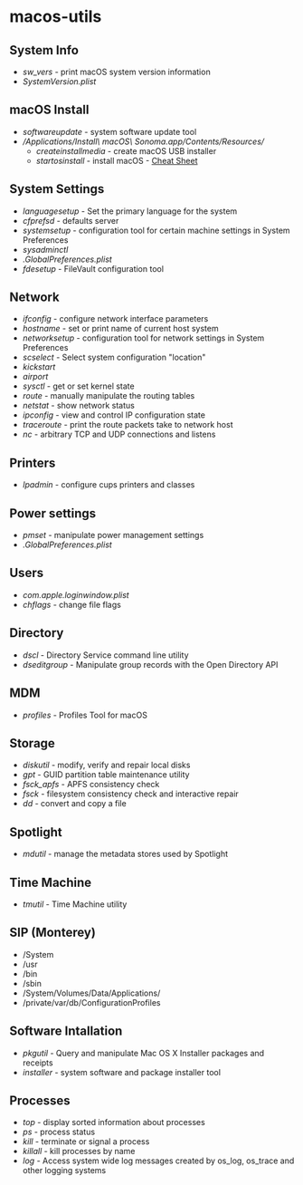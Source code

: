 # macos-utils
## System Info
- _sw_vers_ - print macOS system version information
- _SystemVersion.plist_
## macOS Install
- _softwareupdate_ - system software update tool
- _/Applications/Install\ macOS\ Sonoma.app/Contents/Resources/_
  - _createinstallmedia_ - create macOS USB installer
  - _startosinstall_ - install macOS - [Cheat Sheet](https://gist.github.com/acodega/57766c52a18a828b1ec44ad2492b5127)
## System Settings
- _languagesetup_ - Set the primary language for the system
- _cfprefsd_ - defaults server
- _systemsetup_ - configuration tool for certain machine settings in System Preferences
- _sysadminctl_
- _.GlobalPreferences.plist_
- _fdesetup_ - FileVault configuration tool
## Network 
- _ifconfig_ - configure network interface parameters
- _hostname_ - set or print name of current host system
- _networksetup_ - configuration tool for network settings in System Preferences
- _scselect_ - Select system configuration "location"
- _kickstart_
- _airport_
- _sysctl_ - get or set kernel state
- _route_ - manually manipulate the routing tables
- _netstat_ - show network status
- _ipconfig_ - view and control IP configuration state
- _traceroute_ - print the route packets take to network host
- _nc_ - arbitrary TCP and UDP connections and listens
## Printers
- _lpadmin_ - configure cups printers and classes
## Power settings
- _pmset_ - manipulate power management settings
- _.GlobalPreferences.plist_
## Users
- _com.apple.loginwindow.plist_
- _chflags_ - change file flags
## Directory
- _dscl_ - Directory Service command line utility
- _dseditgroup_ - Manipulate group records with the Open Directory API
## MDM
- _profiles_ - Profiles Tool for macOS
## Storage
- _diskutil_ - modify, verify and repair local disks
- _gpt_ - GUID partition table maintenance utility
- _fsck_apfs_ - APFS consistency check
- _fsck_ - filesystem consistency check and interactive repair
- _dd_ - convert and copy a file
## Spotlight
- _mdutil_ - manage the metadata stores used by Spotlight
## Time Machine
- _tmutil_ - Time Machine utility
## SIP (Monterey)
- /System
- /usr
- /bin
- /sbin
- /System/Volumes/Data/Applications/
- /private/var/db/ConfigurationProfiles
## Software Intallation
- _pkgutil_ - Query and manipulate Mac OS X Installer packages and receipts
- _installer_ - system software and package installer tool
## Processes
- _top_ - display sorted information about processes
- _ps_ - process status
- _kill_ - terminate or signal a process
- _killall_ - kill processes by name
- _log_ - Access system wide log messages created by os_log, os_trace and other logging systems
